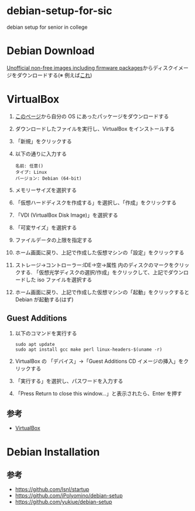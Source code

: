 # debian-setup-for-sic

debian setup for senior in college

# Debian Download

[Unofficial non-free images including firmware packages](http://cdimage.debian.org/cdimage/unofficial/non-free/cd-including-firmware/)からディスクイメージをダウンロードする(※ 例えば[これ](http://cdimage.debian.org/cdimage/unofficial/non-free/cd-including-firmware/10.3.0+nonfree/amd64/iso-dvd/firmware-10.3.0-amd64-DVD-1.iso))

# VirtualBox

1. [このページ](https://www.virtualbox.org/wiki/Downloads)から自分の OS にあったパッケージをダウンロードする

2. ダウンロードしたファイルを実行し、VirtualBox をインストールする

3. 「新規」をクリックする

4. 以下の通りに入力する
   ```
   名前: 任意()
   タイプ: Linux
   バージョン: Debian (64-bit)
   ```

5. メモリーサイズを選択する
   
6. 「仮想ハードディスクを作成する」を選択し、「作成」をクリックする

7. 「VDI (VirtualBox Disk Image)」を選択する

8. 「可変サイズ」を選択する

9. ファイルデータの上限を指定する

10. ホーム画面に戻り、上記で作成した仮想マシンの「設定」をクリックする

11. ストレージ→コントローラー:IDE→空→属性 内のディスクのマークをクリックする. 「仮想光学ディスクの選択/作成」をクリックして、上記でダウンロードした iso ファイルを選択する

12. ホーム画面に戻り、上記で作成した仮想マシンの「起動」をクリックすると Debian が起動する(はず)

## Guest Additions
1. 以下のコマンドを実行する
   ```shell
   sudo apt update
   sudo apt install gcc make perl linux-headers-$(uname -r)
   ```
   
2. VirtualBox の 「デバイス」→「Guest Additions CD イメージの挿入」をクリックする

3. 「実行する」を選択し、パスワードを入力する

4. 「Press Return to close this window...」と表示されたら、Enter を押す

## 参考
- [VirtualBox](https://www.virtualbox.org/)

# Debian Installation

## 参考
- https://github.com/lsnl/startup
- https://github.com/iPolyomino/debian-setup
- https://github.com/yukiue/debian-setup
